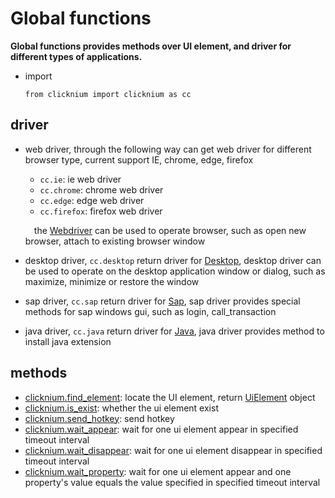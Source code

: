 # Global functions
**Global functions provides methods over UI element, and driver for different types of applications.**

- import
  ```
  from clicknium import clicknium as cc
  ```

## driver <!-- {docsify-ignore} -->
- web driver, through the following way can get web driver for different browser type, current support IE, chrome, edge, firefox
  - `cc.ie`: ie web driver
  - `cc.chrome`: chrome web driver
  - `cc.edge`: edge web driver
  - `cc.firefox`: firefox web driver

  &emsp;the [Webdriver](./doc/api/python/webdriver/webdriver.md) can be used to operate browser, such as open new browser, attach to existing browser window
- desktop driver, `cc.desktop` return driver for [Desktop](./doc/api/python/desktop/desktop.md), desktop driver can be used to operate on the desktop application window or dialog, such as maximize, minimize or restore the window
- sap driver, `cc.sap` return driver for [Sap](./doc/api/python/sap/sap.md), sap driver provides special methods for sap windows gui, such as login, call_transaction
- java driver, `cc.java` return driver for [Java](./doc/api/python/java/java.md), java driver provides method to install java extension

## methods <!-- {docsify-ignore} -->
- [clicknium.find_element](./doc/api/python/find_element.md): locate the UI element, return [UiElement](./doc/api/python/uielement/uielement.md) object
- [clicknium.is_exist](./doc/api/python/is_exist.md): whether the ui element exist
- [clicknium.send_hotkey](./doc/api/python/send_hotkey.md): send hotkey
- [clicknium.wait_appear](./doc/api/python/wait_appear.md): wait for one ui element appear in specified timeout interval 
- [clicknium.wait_disappear](./doc/api/python/wait_disappear.md): wait for one ui element disappear in specified timeout interval
- [clicknium.wait_property](./doc/api/python/wait_property.md): wait for one ui element appear and one property's value equals the value specified in specified timeout interval 

